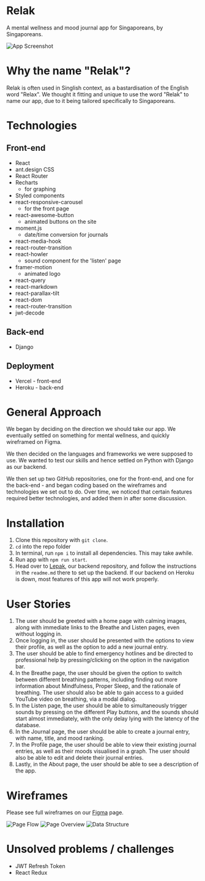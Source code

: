 # Relak

A mental wellness and mood journal app for Singaporeans, by Singaporeans.

![App Screenshot](/readme_images/app.png)

# Why the name "Relak"?

Relak is often used in Singlish context, as a bastardisation of the English word "Relax". We thought it fitting and unique to use the word "Relak" to name our app, due to it being tailored specifically to Singaporeans.

# Technologies

## Front-end

* React
* ant.design CSS
* React Router
* Recharts
    * for graphing
* Styled components
* react-responsive-carousel
    * for the front page
* react-awesome-button
    * animated buttons on the site
* moment.js
    * date/time conversion for journals
* react-media-hook
* react-router-transition
* react-howler
    * sound component for the 'listen' page
* framer-motion
    * animated logo
* react-query
* react-markdown
* react-parallax-tilt
* react-dom
* react-router-transition
* jwt-decode

## Back-end

* Django

## Deployment

* Vercel - front-end
* Heroku - back-end

# General Approach

We began by deciding on the direction we should take our app. We eventually settled on something for mental wellness, and quickly wireframed on Figma. 

We then decided on the languages and frameworks we were supposed to use. We wanted to test our skills and hence settled on Python with Django as our backend.

We then set up two GitHub repositories, one for the front-end, and one for the back-end - and began coding based on the wireframes and technologies we set out to do. Over time, we noticed that certain features required better technologies, and added them in after some discussion.

# Installation

1. Clone this repository with `git clone`.
2. `cd` into the repo folder
3. In terminal, run `npm i` to install all dependencies. This may take awhile.
4. Run app with `npm run start`.
5. Head over to [Lepak](https://github.com/chocomeowy/lepak), our backend repository, and follow the instructions in the `readme.md` there to set up the backend. If our backend on Heroku is down, most features of this app will not work properly.

# User Stories

1. The user should be greeted with a home page with calming images, along with immediate links to the Breathe and Listen pages, even without logging in.
2. Once logging in, the user should be presented with the options to view their profile, as well as the option to add a new journal entry.
3. The user should be able to find emergency hotlines and be directed to professional help by pressing/clicking on the option in the navigation bar.
4. In the Breathe page, the user should be given the option to switch between different breathing patterns, including finding out more information about Mindfulness, Proper Sleep, and the rationale of breathing. The user should also be able to gain access to a guided YouTube video on breathing, via a modal dialog.
5. In the Listen page, the user should be able to simultaneously trigger sounds by pressing on the different Play buttons, and the sounds should start almost immediately, with the only delay lying with the latency of the database.
6. In the Journal page, the user should be able to create a journal entry, with name, title, and mood ranking.
7. In the Profile page, the user should be able to view their existing journal entries, as well as their moods visualised in a graph. The user should also be able to edit and delete their journal entries.
8. Lastly, in the About page, the user should be able to see a description of the app.

# Wireframes

Please see full wireframes on our [Figma](https://www.figma.com/file/L4M9PyAf2GHkNlX4AFFa8t/relak?node-id=0%3A1) page.

![Page Flow](/readme_images/wireframe1.png)
![Page Overview](/readme_images/wireframe2.png)
![Data Structure](/readme_images/wireframe3.png)

# Unsolved problems / challenges

* JWT Refresh Token
* React Redux